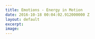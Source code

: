 ```yaml
---
title: Emotions - Energy in Motion
date: 2016-10-18 00:04:02.912000000 Z
layout: default
excerpt: 
image: 
---
```


